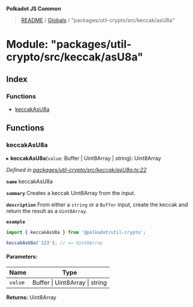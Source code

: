**Polkadot JS Common**

> [README](../README.md) / [Globals](../globals.md) / "packages/util-crypto/src/keccak/asU8a"

# Module: "packages/util-crypto/src/keccak/asU8a"

## Index

### Functions

* [keccakAsU8a](_packages_util_crypto_src_keccak_asu8a_.md#keccakasu8a)

## Functions

### keccakAsU8a

▸ **keccakAsU8a**(`value`: Buffer \| Uint8Array \| string): Uint8Array

*Defined in [packages/util-crypto/src/keccak/asU8a.ts:22](https://github.com/polkadot-js/common/blob/30198d1a/packages/util-crypto/src/keccak/asU8a.ts#L22)*

**`name`** keccakAsU8a

**`summary`** Creates a keccak Uint8Array from the input.

**`description`** 
From either a `string` or a `Buffer` input, create the keccak and return the result as a `Uint8Array`.

**`example`** 
<BR>

```javascript
import { keccakAsU8a } from '@polkadot/util-crypto';

keccakAsU8a('123'); // => Uint8Array
```

#### Parameters:

Name | Type |
------ | ------ |
`value` | Buffer \| Uint8Array \| string |

**Returns:** Uint8Array
